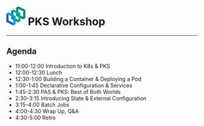 # <img src="/images/pks.png"  width="50" height="50">  PKS Workshop

---
## Agenda
- 11:00-12:00 Introduction to K8s & PKS
- 12:00-12:30 Lunch
- 12:30-1:00 Building a Container & Deploying a Pod
- 1:00-1:45 Declarative Configuration & Services  
- 1:45-2:30 PAS & PKS: Best of Both Worlds
- 2:30-3:15 Introducing State & External Configuration
- 3:15-4:00 Batch Jobs
- 4:00-4:30 Wrap Up, Q&A
- 4:30-5:00 Retro
